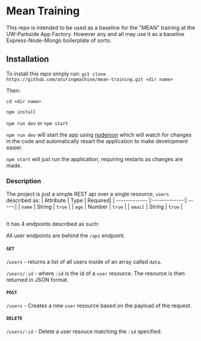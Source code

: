 # Mean Training

This repo is intended to be used as a baseline for the "MEAN" training at the UW-Parkside App Factory. However any and all may use it as a baseline Express-Node-Mongo boilerplate of sorts.

## Installation

To install this repo simply run:
`git clone https://github.com/aturingmachine/mean-training.git <dir name>`

Then: 

`cd <dir name>` 

`npm install`

`npm run dev` or `npm start`

`npm run dev` will start the app using [nodemon](https://github.com/remy/nodemon) which will watch for changes in the code and automatically resart the application to make development easier.

`npm start` will just run the application, requiring restarts as changes are made.

### Description

The project is just a simple REST api over a single resource, `users` described as:
| Attribute     | Type          | Required|
| ------------- |:-------------:| -----:|
| `name`      | String | `true` |
| `age`      | Number      |   `true` |
| `email` | String      |    `true` |

##

It has 4 endpoints described as such:

All user endpoints are behind the `/api` endpoint.

#### `GET`
`/users` - returns a list of all users inside of an array called `data`.

`/users/:id` - where `:id` is the id of a `user` resource. The resource is then returned in JSON format.

#### `POST`
`/users` - Creates a new `user` resource based on the payload of the request.

#### `DELETE`
`/users/:id` - Delete a user resouce matching the `:id` specified.